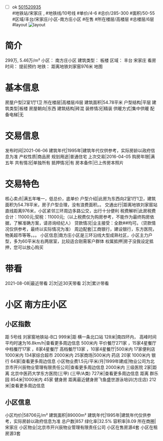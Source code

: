 - [ ] ok [501520935](https://bj.5i5j.com/ershoufang/501520935.html)  
 #地铁站/宋家庄 ,  #地铁线/10号线
#单价/4-6 #总价/285-300 #面积/50-55   #区域/丰台/宋家庄/小区-南方庄小区 #在售 #所在楼层/高楼层 #总楼层/6层 #layout 
![layout](http://image2a.5i5j.com/bdir/layout/c385e601e0b44fe0aa91514803b56f37.jpg_P5.jpg) 
# 简介 
 299万,  5.46万/m² 
小区： 南方庄小区
建筑类型： 板楼
区域： 丰台 宋家庄
看房时间： 提前预约
地铁： 距离地铁刘家窑976米 地图
# 基本信息 
 房屋户型|2室1厅1卫
所在楼层|高楼层/6层
建筑面积|54.78平米
户型结构|平层
建筑类型|板楼
房屋朝向|东西
建筑结构|砖混
装修情况|精装
供暖方式|集中供暖
配备电梯|无
# 交易信息 
 发布时间|2021-06-06
建筑年代|1995年|建筑年代仅供参考，实际房龄以政府信息为准
产权性质|商品房
规划用途|普通住宅
上次交易|2016-04-05
购房年限|满五年
共有情况|单独所有
抵押情况|有
房本备件|已上传房本照片
# 交易特色 
 核心卖点|满五年唯一，低总价，底单价
户型介绍|此房为东西向2室1厅1卫，建筑面积为54.78平米，房子户型合理，没有浪费面积。。
交通出行|距离地铁刘家窑站直线距离976米，小区紧邻三环周边多路公交，出行十分便利
税费解析|此房税费合计：11000元;契税：11000元;（以上税费仅为购房参考，不能作为最终购房依据，了解准确方案，请咨询经纪人）
贷款情况|业主接受：全款##均可。（贷款情况仅供参考，最终以实际情况为准）
周边配套|工商银行，建设银行，东方医院，物美超市等等。。。
小区信息|南方庄小区是三环沿线大型成熟社区，小区主力户型，多为60平米左右两居室，比较适合刚需客户群体
权属抵押|房子没我设定抵押，您可以放心购买
# 带看 
 2021-08-08|最近带看	 2|次|近30天带看	 2|次|累计带看
# 小区 南方庄小区
## 小区指数 
 距 5号线 刘家窑地铁站-B口 999米|距 横一条北口站 128米|南四环内， 高峰时间平均时速为16.8km/h|查看更多周边信息
500米内 平价餐厅271家 ，15家4星餐厅
中档餐厅17家 ，8家4星餐厅
高档餐厅13家 ，10家4星餐厅|500米内 17家便利店
1000米内 134家综合超市
2000米内 25家商场|500米内 药店 20家
1000米内 银行 64家|查看更多周边信息
小区物业费1.5元/平米/月|1999年建成|物业公司为北京市开兴辰物业管理有限责任公司|查看更多周边信息
2000米内 三级医院 2家|距离 北京中医药大学东方医院(三甲) (三甲/A类) 727米|查看更多周边信息
距离 群乐园 854米|1000米内 45家 健身房
距离最近健身房飞鱼盛世游泳培训(方庄店) 212米|查看更多周边信息
## 小区信息 
 小区均价|58706元/m²
建筑面积|89000m²
建筑年代|1995年|建筑年代仅供参考，实际房龄以政府信息为准
总户数|857
绿化率|32.5%
容积率|8.09
所在商圈|宋家庄
小区物业|北京市开兴辰物业管理有限责任公司
小区在售房源4套
小区在租房源3套
